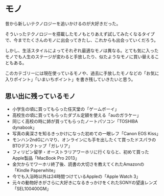 # モノ

昔から新しいテクノロジーを追いかけるのが大好きだった。

そういったテクノロジーを搭載したモノもとりあえず試してみたくなるタイプで、今までたくさんのモノに出会ってきたし、これからも出会っていくだろう。

しかし、生活スタイルによってそれぞれ最適なモノは異なる。とても気に入ったモノでも人生のステージが変わると手放したり、似たようなモノに買い替えることもある。

このカテゴリーには現在使っているモノや、過去に手放したモノなどの「お気に入りポイント」「いまいちポイント」を書き残していきたいと思う。

## 思い出に残っているモノ
- 小学生の頃に買ってもらった任天堂の「ゲームボーイ」
- 高校生の頃に買ってもらったダブル定額を使える「auのガラケー」
- 同じく高校の時に姉が買ってもらったノートパソコン「TOSHIBA dynabook」
- 写真の奥深さを知るきっかけになった初めての一眼レフ「Canon EOS Kiss」
- モンハン2ndGにハマり、オンラインにも手を出したくて買ったドスパラのBTOデスクトップ「ガレリア」
- フィリピン留学・オーストラリアワーホリに行くならと、初めて買ったApple製品「MacBook Pro 2013」
- 金欠からでワーホリ終了後、読書の大切さを教えてくれたAmazonの「Kindle Paperwhite」
- 今でも入浴時以外は24時間つけているAppleの「Apple Watch 3」
- 元々の動物好きがさらに大好きになるきっかけをくれたSONYの望遠レンズ「SEL100400GM」